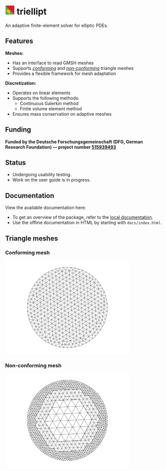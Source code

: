 
# <img src="./docs/configs/logo.png" width="30" height="30"> triellipt

An adaptive finite-element solver for elliptic PDEs.

## Features

**Meshes:**
- Has an interface to read GMSH meshes  
- Supports [*conforming*](#conforming-mesh) and [*non-conforming*](#non-conforming-mesh) triangle meshes
- Provides a flexible framework for mesh adaptation

**Discretization:**
- Operates on linear elements  
- Supports the following methods:  
  - Continuous Galerkin method  
  - Finite volume element method  
- Ensures mass conservation on adaptive meshes

## Funding

**Funded by the Deutsche Forschungsgemeinschaft (DFG, German Research Foundation) —
project number [515939493](https://gepris.dfg.de/gepris/projekt/515939493?language=en)**

## Status

- Undergoing usability testing.
- Work on the user guide is in progress.

## Documentation

View the available documentation here:

- To get an overview of the package, refer to the [local documentation](/docs/sources/index.md).
- Use the offline documentation in HTML by starting with `docs/index.html`.

## Triangle meshes

### Conforming mesh

<img src="./docs/images/conforming-mesh.png" width="400">

### Non-conforming mesh

<img src="./docs/images/non-conforming-mesh.png" width="400">
